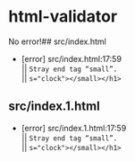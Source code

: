 # html-validator

No error!## src/index.html

* [error] src/index.html:17:59  
|| `Stray end tag “small”.`  
|| `s="clock"></small></h1>`

## src/index.1.html

* [error] src/index.1.html:17:59  
|| `Stray end tag “small”.`  
|| `s="clock"></small></h1>`

